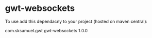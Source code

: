 gwt-websockets
==============

To use add this dependacny to your project (hosted on maven central):

  <dependency>
		<groupId>com.sksamuel.gwt</groupId>
		<artifactId>gwt-websockets</artifactId>
		<version>1.0.0</version>
	</dependency>